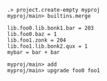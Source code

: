 ```ucm:hide
.> project.create-empty myproj
myproj/main> builtins.merge
```

```unison
lib.foo0.lib.bonk1.bar = 203
lib.foo0.baz = 1
lib.foo1.zonk = 204
lib.foo1.lib.bonk2.qux = 1
mybar = bar + bar
```

```ucm:error
myproj/main> add
myproj/main> upgrade foo0 foo1
```
